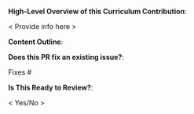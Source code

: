 <!--  Thanks for sending a pull request!  If this is your first time, please read these two documents:

- Contribution Process - https://docs.nrelabs.io/creating-contributing/getting-started
- Curriculum Quality Standards - https://docs.nrelabs.io/other-resources/curriculum-quality-standards

-->

**High-Level Overview of this Curriculum Contribution**:

<!--

It's really hard to understand the "why" behind a curriculum contribution/PR just by looking at the files diff.
Take a minute to explain the intention behind your contribution, such as why you built this, and
the kind of audience you had in mind for the content.

Some ideas:
1. Is this a brand new lesson, or an additional stage/lab for an existing lesson?
2. If a new lesson, how does this relate (if applicable) to existing lesson content? Is there overlap, or dependent
   relationships with existing content?
3. Who is your ideal audience/learners for this content?

-->

< Provide info here >

**Content Outline**:

<!-- if this is a new lesson please provide an outline for this lesson. This would be similar to a "table of contents" in a book, where your lesson is the book, and each stage is a chapter. For each stage, give a single bullet briefly describing each, what what will be learned in them. -->

**Does this PR fix an existing issue?**:
<!--
*Please use this to automatically close linked issue when PR is merged.
Usage: `Fixes #<issue number>`, or `Fixes (paste link of issue)`.

State "None" if there is no existing issue to be closed.
-->
Fixes #

**Is This Ready to Review?**:

<!--

Please indicate here if this is still a work-in-progress, or if this content is ready to be formally reviewed.

Note that for works-in-progress, it's totally acceptable to open a Pull Request as "draft" (see the drop-down next to the "open pull request" button) and then mark ready for review when ready. This is the preferred method.

-->

< Yes/No >
